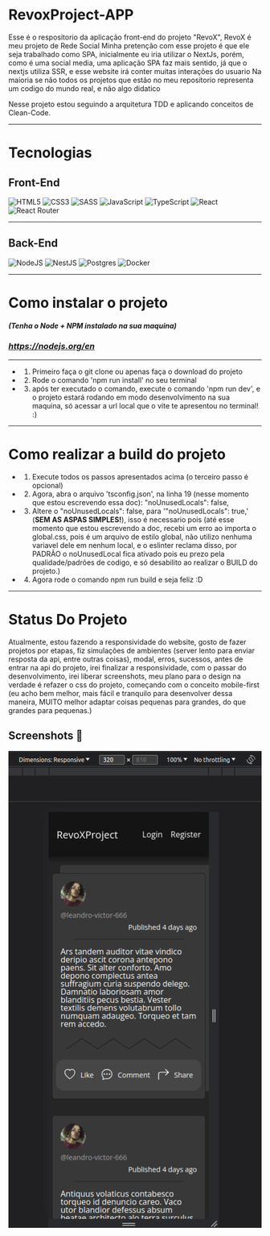 # RevoxProject-APP

Esse é o respositorio da aplicação front-end do projeto "RevoX", RevoX é meu projeto de Rede Social
Minha pretenção com esse projeto é que ele seja trabalhado como SPA, inicialmente eu iria utilizar o NextJs, porém, como é uma social media, uma aplicação SPA faz mais sentido, já que o nextjs utiliza SSR, e esse website irá conter muitas interações do usuario
Na maioria se não todos os projetos que estão no meu repositorio representa um codigo do mundo real, e não algo didatico

Nesse projeto estou seguindo a arquitetura TDD e aplicando conceitos de Clean-Code.

---

# Tecnologias

## Front-End

![HTML5](https://img.shields.io/badge/html5-%23E34F26.svg?style=for-the-badge&logo=html5&logoColor=white)
![CSS3](https://img.shields.io/badge/css3-%231572B6.svg?style=for-the-badge&logo=css3&logoColor=white)
![SASS](https://img.shields.io/badge/SASS-hotpink.svg?style=for-the-badge&logo=SASS&logoColor=white)
![JavaScript](https://img.shields.io/badge/javascript-%23323330.svg?style=for-the-badge&logo=javascript&logoColor=%23F7DF1E)
![TypeScript](https://img.shields.io/badge/typescript-%23007ACC.svg?style=for-the-badge&logo=typescript&logoColor=white)
![React](https://img.shields.io/badge/react-%2320232a.svg?style=for-the-badge&logo=react&logoColor=%2361DAFB)
![React Router](https://img.shields.io/badge/React_Router-CA4245?style=for-the-badge&logo=react-router&logoColor=white)

---

## Back-End

![NodeJS](https://img.shields.io/badge/node.js-6DA55F?style=for-the-badge&logo=node.js&logoColor=white)
![NestJS](https://img.shields.io/badge/nestjs-%23E0234E.svg?style=for-the-badge&logo=nestjs&logoColor=white)
![Postgres](https://img.shields.io/badge/postgres-%23316192.svg?style=for-the-badge&logo=postgresql&logoColor=white)
![Docker](https://img.shields.io/badge/docker-%230db7ed.svg?style=for-the-badge&logo=docker&logoColor=white)

---

# Como instalar o projeto

#### **_(Tenha o Node + NPM instalado na sua maquina)_**

### ***https://nodejs.org/en***

---

- 1. Primeiro faça o git clone ou apenas faça o download do projeto
- 2. Rode o comando 'npm run install' no seu terminal
- 3.  após ter executado o comando, execute o comando 'npm run dev', e o projeto estará rodando em modo desenvolvimento na sua maquina, só acessar a url local que o vite te apresentou no terminal! :)

---

# Como realizar a build do projeto

- 1. Execute todos os passos apresentados acima (o terceiro passo é opcional)
- 2. Agora, abra o arquivo 'tsconfig.json', na linha 19 (nesse momento que estou escrevendo essa doc): "noUnusedLocals": false,
- 3. Altere o "noUnusedLocals": false, para '"noUnusedLocals": true,' (**SEM AS ASPAS SIMPLES!**), isso é necessario pois (até esse momento que estou escrevendo a doc, recebi um erro ao importa o global.css, pois é um arquivo de estilo global, não utilizo nenhuma variavel dele em nenhum local, e o eslinter reclama disso, por PADRÃO o noUnusedLocal fica ativado pois eu prezo pela qualidade/padrões de codigo, e só desabilito ao realizar o BUILD do projeto.)
- 4. Agora rode o comando npm run build e seja feliz :D

---

# Status Do Projeto

Atualmente, estou fazendo a responsividade do website, gosto de fazer projetos por etapas, fiz simulações de ambientes (server lento para enviar resposta da api, entre outras coisas), modal, erros, sucessos, antes de entrar na api do projeto, irei finalizar a responsividade, com o passar do desenvolvimento, irei liberar screenshots, meu plano para o design na verdade é refazer o css do projeto, começando com o conceito mobile-first (eu acho bem melhor, mais fácil e tranquilo para desenvolver dessa maneira, MUITO melhor adaptar coisas pequenas para grandes, do que grandes para pequenas.)
## Screenshots 📸
![Alt text](screenshots/screenshot_01.png?raw=true "Optional Title")
